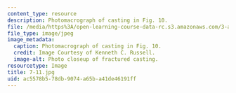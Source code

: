 ```yaml
---
content_type: resource
description: Photomacrograph of casting in Fig. 10.
file: /media/https%3A/open-learning-course-data-rc.s3.amazonaws.com/3-a27-case-studies-in-forensic-metallurgy-fall-2007/ac5578b578db9074a65ba41de46191ff_7-11.jpg
file_type: image/jpeg
image_metadata:
  caption: Photomacrograph of casting in Fig. 10.
  credit: Image Courtesy of Kenneth C. Russell.
  image-alt: Photo closeup of fractured casting.
resourcetype: Image
title: 7-11.jpg
uid: ac5578b5-78db-9074-a65b-a41de46191ff
---
```

